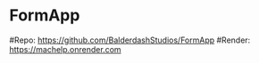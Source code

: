 # FormApp
#Repo: https://github.com/BalderdashStudios/FormApp
#Render: https://machelp.onrender.com
